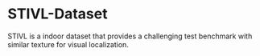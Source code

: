 # STIVL-Dataset
STIVL is a indoor dataset that provides a challenging test benchmark with similar texture for visual localization.
